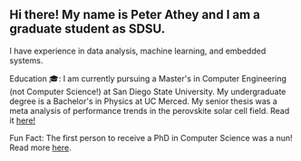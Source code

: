 ## Hi there! My name is Peter Athey and I am a graduate student as SDSU.

I have experience in data analysis, machine learning, and embedded systems.

Education 🎓: I am currently pursuing a Master's in Computer Engineering (not Computer Science!) at San Diego State University. My undergraduate degree is a Bachelor's in Physics at UC Merced. My senior thesis was a meta analysis of performance trends in the perovskite solar cell field. Read it [here!](https://drive.google.com/file/d/1ppUPBzI7XF35x9pE6dLhKuWVs36OalOH/view?usp=sharing)

Fun Fact: The first person to receive a PhD in Computer Science was a nun! Read more [here](https://www.cs.wisc.edu/2019/03/18/2759/).



<!--
**pathey/pathey** is a ✨ _special_ ✨ repository because its `README.md` (this file) appears on your GitHub profile.
peter.athey.org
Here are some ideas to get you started:

- 🔭 I’m currently working on ...
- 🌱 I’m currently learning ...
- 👯 I’m looking to collaborate on ...
- 🤔 I’m looking for help with ...
- 💬 Ask me about ...
- 📫 How to reach me: ...
- 😄 Pronouns: ...
- ⚡ Fun fact: ...
-->

